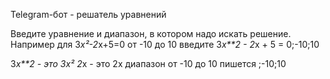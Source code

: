 Telegram-бот - решатель уравнений

Введите уравнение и диапазон, в котором надо искать решение.
Например для 3*x²-2*x+5=0 от -10 до 10 введите
3*x**2 - 2*x + 5 = 0;-10;10

3*x**2 - это 3x²
2*x  - это 2x
диапазон от -10 до 10 пишется ;-10;10
